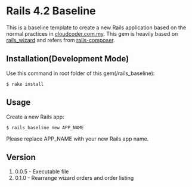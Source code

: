 # Rails 4.2 Baseline

This is a baseline template to create a new Rails application based on the normal practices in [cloudcoder.com.my](http://cloudcoder.com.my).
This gem is heavily based on [rails_wizard](https://github.com/intridea/rails_wizard) and refers from [rails-composer](https://github.com/RailsApps/rails-composer).

## Installation(Development Mode)

Use this command in root folder of this gem(/rails_baseline):

    $ rake install

## Usage

Create a new Rails app:

    $ rails_baseline new APP_NAME

Please replace APP_NAME with your new Rails app name.

## Version

1. 0.0.5 - Executable file
2. 0.1.0 - Rearrange wizard orders and order listing